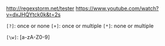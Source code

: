 http://regexstorm.net/tester
https://www.youtube.com/watch?v=dxJHQYtck0k&t=2s

`[?]`: once or none
`[+]`: once or multiple
`[*]`: none or multiple

`[\w]`: [a-zA-Z0-9]
